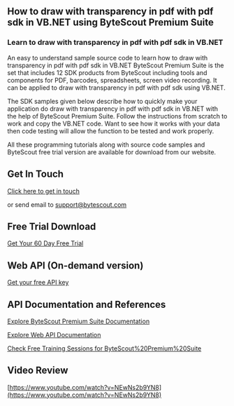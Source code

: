 ## How to draw with transparency in pdf with pdf sdk in VB.NET using ByteScout Premium Suite

### Learn to draw with transparency in pdf with pdf sdk in VB.NET

An easy to understand sample source code to learn how to draw with transparency in pdf with pdf sdk in VB.NET ByteScout Premium Suite is the set that includes 12 SDK products from ByteScout including tools and components for PDF, barcodes, spreadsheets, screen video recording. It can be applied to draw with transparency in pdf with pdf sdk using VB.NET.

The SDK samples given below describe how to quickly make your application do draw with transparency in pdf with pdf sdk in VB.NET with the help of ByteScout Premium Suite. Follow the instructions from scratch to work and copy the VB.NET code. Want to see how it works with your data then code testing will allow the function to be tested and work properly.

All these programming tutorials along with source code samples and ByteScout free trial version are available for download from our website.

## Get In Touch

[Click here to get in touch](https://bytescout.zendesk.com/hc/en-us/requests/new?subject=ByteScout%20Premium%20Suite%20Question)

or send email to [support@bytescout.com](mailto:support@bytescout.com?subject=ByteScout%20Premium%20Suite%20Question) 

## Free Trial Download

[Get Your 60 Day Free Trial](https://bytescout.com/download/web-installer?utm_source=github-readme)

## Web API (On-demand version)

[Get your free API key](https://pdf.co/documentation/api?utm_source=github-readme)

## API Documentation and References

[Explore ByteScout Premium Suite Documentation](https://bytescout.com/documentation/index.html?utm_source=github-readme)

[Explore Web API Documentation](https://pdf.co/documentation/api?utm_source=github-readme)

[Check Free Training Sessions for ByteScout%20Premium%20Suite](https://academy.bytescout.com/)

## Video Review

[https://www.youtube.com/watch?v=NEwNs2b9YN8](https://www.youtube.com/watch?v=NEwNs2b9YN8)